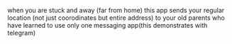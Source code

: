 when you are stuck and away (far from home)
this app sends your regular location (not just coorodinates but entire address)
to your old parents who have learned to use only one messaging app(this demonstrates with telegram)
